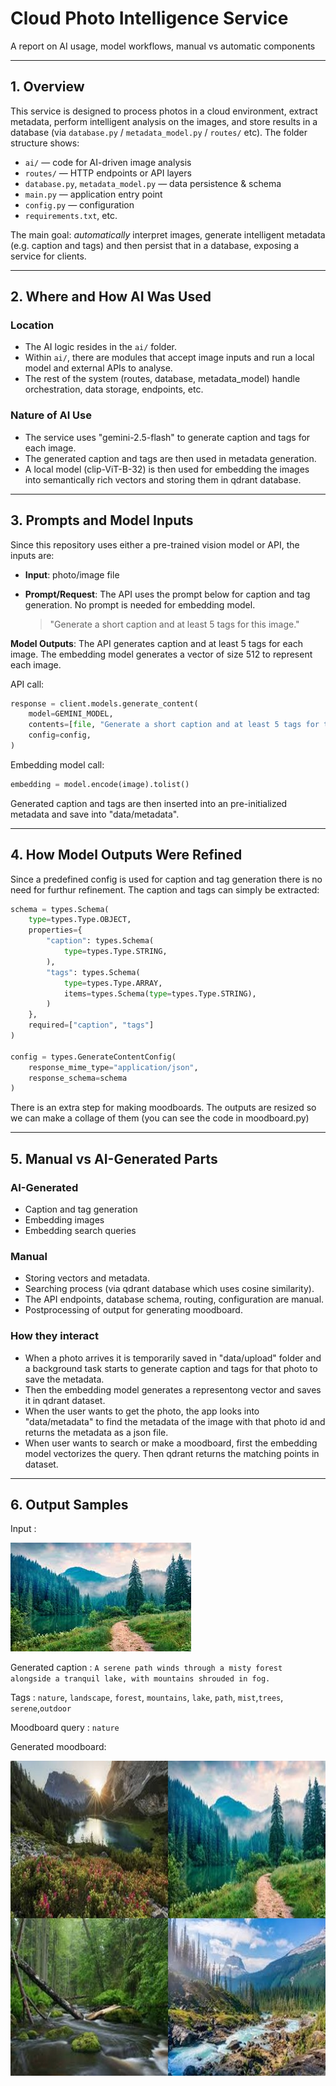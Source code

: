 

# Cloud Photo Intelligence Service

A report on AI usage, model workflows, manual vs automatic components

---

## 1. Overview

This service is designed to process photos in a cloud environment, extract metadata, perform intelligent analysis on the images, and store results in a database (via `database.py` / `metadata_model.py` / `routes/` etc). The folder structure shows:

* `ai/` — code for AI-driven image analysis
* `routes/` — HTTP endpoints or API layers
* `database.py`, `metadata_model.py` — data persistence & schema
* `main.py` — application entry point
* `config.py` — configuration
* `requirements.txt`, etc.

The main goal: *automatically* interpret images, generate intelligent metadata (e.g. caption and tags) and then persist that in a database, exposing a service for clients.

---

## 2. Where and How AI Was Used

### Location

* The AI logic resides in the `ai/` folder.
* Within `ai/`, there are modules that accept image inputs and run a local model and external APIs to analyse.
* The rest of the system (routes, database, metadata_model) handle orchestration, data storage, endpoints, etc.

### Nature of AI Use

* The service uses "gemini-2.5-flash" to generate caption and tags for each image.
* The generated caption and tags are then used in metadata generation. 
* A local model (clip-ViT-B-32) is then used for embedding the images into semantically rich vectors and storing them in qdrant database.

---

## 3. Prompts and Model Inputs

Since this repository uses either a pre-trained vision model or API, the inputs are:

* **Input**: photo/image file 
* **Prompt/Request**: The API uses the prompt below for caption and tag generation. No prompt is needed for embedding model.

  > "Generate a short caption and at least 5 tags for this image."


**Model Outputs**: The API generates caption and at least 5 tags for each image. The embedding model generates a vector of size 512 to represent each image.

API call:

```python
response = client.models.generate_content(
    model=GEMINI_MODEL,
    contents=[file, "Generate a short caption and at least 5 tags for this image."],
    config=config,
)
```

Embedding model call:

```python
embedding = model.encode(image).tolist()
```

Generated caption and tags are then inserted into an pre-initialized metadata and save into "data/metadata".

---

## 4. How Model Outputs Were Refined

Since a predefined config is used for caption and tag generation there is no need for furthur refinement. The caption and tags can simply be extracted:

```python
schema = types.Schema(
    type=types.Type.OBJECT,
    properties={
        "caption": types.Schema(
            type=types.Type.STRING,
        ),
        "tags": types.Schema(
            type=types.Type.ARRAY,
            items=types.Schema(type=types.Type.STRING),
        )
    },
    required=["caption", "tags"]
)

config = types.GenerateContentConfig(
    response_mime_type="application/json",
    response_schema=schema
)
```
There is an extra step for making moodboards. The outputs are resized so we can make a collage of them (you can see the code in moodboard.py)


---

## 5. Manual vs AI-Generated Parts

### AI-Generated

* Caption and tag generation
* Embedding images
* Embedding search queries

### Manual 

* Storing vectors and metadata.
* Searching process (via qdrant database which uses cosine similarity).
* The API endpoints, database schema, routing, configuration are manual.
* Postprocessing of output for generating moodboard.

### How they interact

* When a photo arrives it is temporarily saved in "data/upload" folder and a background task starts to generate caption and tags for that photo to save the metadata. 
* Then the embedding model generates a representong vector and saves it in qdrant dataset. 
* When the user wants to get the photo, the app looks into "data/metadata" to find the metadata of the image with that photo id and returns the metadata as a json file.
* When user wants to search or make a moodboard, first the embedding model vectorizes the query. Then qdrant returns the matching points in dataset. 

---

## 6. Output Samples

Input :

![alt text](assets/0018d573-71da-4cf3-b700-2a691b181948_r.jpg)

Generated caption : `A serene path winds through a misty forest alongside a tranquil lake, with mountains shrouded in fog.`

Tags : `nature`, `landscape`, `forest`, `mountains`, `lake`, `path`, `mist`,`trees`, `serene`,`outdoor`

Moodboard query : `nature`

Generated moodboard:

![alt text](assets/moodboard_cf506a9f03944d699f788135f5f3a16e.jpg)